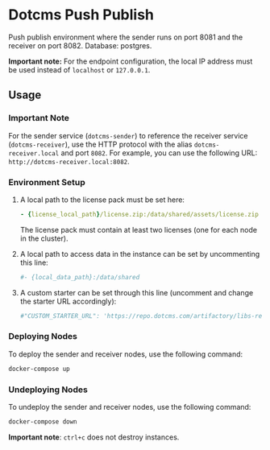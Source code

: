 # Dotcms Push Publish

Push publish environment where the sender runs on port 8081 and the receiver on port 8082. Database: postgres.

**Important note:** For the endpoint configuration, the local IP address must be used instead of `localhost` or `127.0.0.1`.

## Usage

### Important Note
For the sender service (`dotcms-sender`) to reference the receiver service (`dotcms-receiver`), use the HTTP protocol with the alias `dotcms-receiver.local` and port `8082`. For example, you can use the following URL: `http://dotcms-receiver.local:8082`.

### Environment Setup

1. A local path to the license pack must be set here:

    ```yaml
    - {license_local_path}/license.zip:/data/shared/assets/license.zip
    ```

    The license pack must contain at least two licenses (one for each node in the cluster).

2. A local path to access data in the instance can be set by uncommenting this line:

    ```yaml
    #- {local_data_path}:/data/shared
    ```

3. A custom starter can be set through this line (uncomment and change the starter URL accordingly):

    ```yaml
    #"CUSTOM_STARTER_URL": 'https://repo.dotcms.com/artifactory/libs-release-local/com/dotcms/starter/20210920/starter-20210920.zip'
    ```

### Deploying Nodes

To deploy the sender and receiver nodes, use the following command:

```bash
docker-compose up
```

### Undeploying Nodes
To undeploy the sender and receiver nodes, use the following command:

```bash
docker-compose down
```

**Important note**: `ctrl+c` does not destroy instances.

